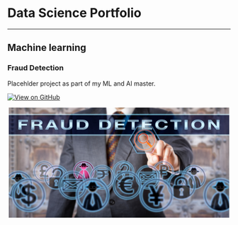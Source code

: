 # Data Science Portfolio

---

## Machine learning

### Fraud Detection

Placehlder project as part of my ML and AI master.

[![View on GitHub](https://img.shields.io/badge/GitHub-View_on_GitHub-blue?logo=GitHub)](https://github.com/sergiocpxfontes/frauddetection)

<center><img src="assets/img/frauddetection.png"/></center>
